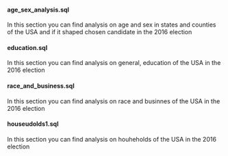 #### age_sex_analysis.sql
In this section you can find analysis on age and sex in states and counties of the USA and if it shaped chosen candidate in the 2016 election

#### education.sql
In this section you can find analysis on  general, education of the USA in the 2016 election

#### race_and_business.sql
In this section you can find analysis on race and businnes of the USA in the 2016 election

#### houseudolds1.sql
In this section you can find analysis on houheholds of the USA in the 2016 election
